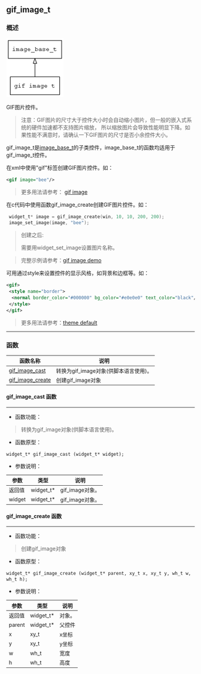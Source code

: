## gif\_image\_t
### 概述
![image](images/gif_image_t_0.png)

 GIF图片控件。

 > 注意：GIF图片的尺寸大于控件大小时会自动缩小图片，但一般的嵌入式系统的硬件加速都不支持图片缩放，
 所以缩放图片会导致性能明显下降。如果性能不满意时，请确认一下GIF图片的尺寸是否小余控件大小。

 gif\_image\_t是[image\_base\_t](image_base_t.md)的子类控件，image\_base\_t的函数均适用于gif\_image\_t控件。

 在xml中使用"gif"标签创建GIF图片控件。如：

 ```xml
 <gif image="bee"/>
 ```

 >更多用法请参考：
 [gif image](https://github.com/zlgopen/awtk/blob/master/demos/assets/default/raw/ui/gif_image.xml)

 在c代码中使用函数gif\_image\_create创建GIF图片控件。如：

 ```c
  widget_t* image = gif_image_create(win, 10, 10, 200, 200);
  image_set_image(image, "bee");
 ```

 > 创建之后:
 >
 > 需要用widget\_set\_image设置图片名称。

 > 完整示例请参考：[gif image demo](
 https://github.com/zlgopen/awtk-c-demos/blob/master/demos/gif_image.c)

 可用通过style来设置控件的显示风格，如背景和边框等。如：

 ```xml
 <gif>
  <style name="border">
   <normal border_color="#000000" bg_color="#e0e0e0" text_color="black"/>
  </style>
 </gif>
 ```

 > 更多用法请参考：[theme default](
 https://github.com/zlgopen/awtk/blob/master/demos/assets/default/raw/styles/default.xml)


----------------------------------
### 函数
<p id="gif_image_t_methods">

| 函数名称 | 说明 | 
| -------- | ------------ | 
| <a href="#gif_image_t_gif_image_cast">gif\_image\_cast</a> | 转换为gif_image对象(供脚本语言使用)。 |
| <a href="#gif_image_t_gif_image_create">gif\_image\_create</a> | 创建gif_image对象 |
#### gif\_image\_cast 函数
-----------------------

* 函数功能：

> <p id="gif_image_t_gif_image_cast"> 转换为gif_image对象(供脚本语言使用)。



* 函数原型：

```
widget_t* gif_image_cast (widget_t* widget);
```

* 参数说明：

| 参数 | 类型 | 说明 |
| -------- | ----- | --------- |
| 返回值 | widget\_t* | gif\_image对象。 |
| widget | widget\_t* | gif\_image对象。 |
#### gif\_image\_create 函数
-----------------------

* 函数功能：

> <p id="gif_image_t_gif_image_create"> 创建gif_image对象



* 函数原型：

```
widget_t* gif_image_create (widget_t* parent, xy_t x, xy_t y, wh_t w, wh_t h);
```

* 参数说明：

| 参数 | 类型 | 说明 |
| -------- | ----- | --------- |
| 返回值 | widget\_t* | 对象。 |
| parent | widget\_t* | 父控件 |
| x | xy\_t | x坐标 |
| y | xy\_t | y坐标 |
| w | wh\_t | 宽度 |
| h | wh\_t | 高度 |
